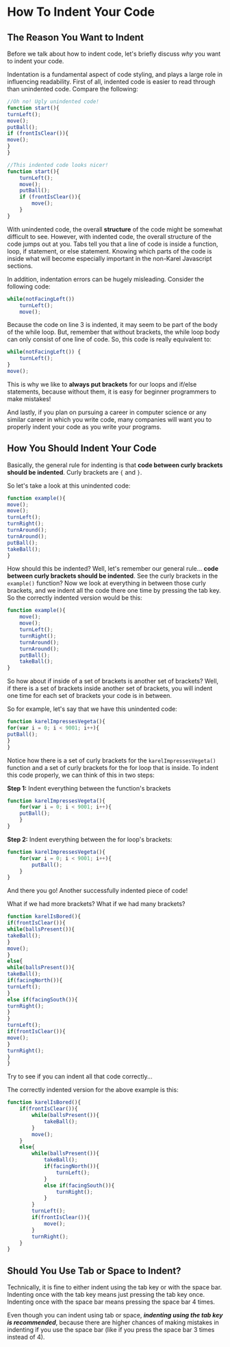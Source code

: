 # How To Indent Your Code

## The Reason You Want to Indent

Before we talk about how to indent code, let's briefly discuss *why* you want to indent your code.

Indentation is a fundamental aspect of code styling, and plays a large role in influencing readability.  First of all, indented code is easier to read through than unindented code.  Compare the following:

```javascript
//Oh no! Ugly unindented code!
function start(){
turnLeft();
move();
putBall();
if (frontIsClear()){
move();
}
}
```

```javascript
//This indented code looks nicer!
function start(){
    turnLeft();
    move();
    putBall();
    if (frontIsClear()){
        move();
    }
}
```

With unindented code, the overall **structure** of the code might be somewhat difficult to see.  However, with indented code, the overall structure of the code jumps out at you.  Tabs tell you that a line of code is inside a function, loop, if statement, or else statement.  Knowing which parts of the code is inside what will become especially important in the non-Karel Javascript sections.

In addition, indentation errors can be hugely misleading. Consider the following code:

```javascript
while(notFacingLeft())
    turnLeft();
    move();
```

Because the code on line 3 is indented, it may seem to be part of the body of the while loop. But, remember that without brackets, the while loop body can only consist of one line of code. So, this code is really equivalent to:

```javascript
while(notFacingLeft()) {
    turnLeft();
}
move();
```

This is why we like to **always put brackets** for our loops and if/else statements, because without them, it is easy for beginner programmers to make mistakes!

And lastly, if you plan on pursuing a career in computer science or any similar career in which you write code, many companies will want you to properly indent your code as you write your programs.

## How You Should Indent Your Code

Basically, the general rule for indenting is that **code between curly brackets should be indented**.  Curly brackets are `{` and `}`.

So let's take a look at this unindented code:

```javascript
function example(){
move();
move();
turnLeft();
turnRight();
turnAround();
turnAround();
putBall();
takeBall();
}
```

How should this be indented? Well, let's remember our general rule... **code between curly brackets should be indented**.  See the curly brackets in the `example()` function? Now we look at everything in between those curly brackets, and we indent all the code there one time by pressing the tab key.  So the correctly indented version would be this:

```javascript
function example(){
    move();
    move();
    turnLeft();
    turnRight();
    turnAround();
    turnAround();
    putBall();
    takeBall();
}
```

So how about if inside of a set of brackets is another set of brackets? Well, if there is a set of brackets inside another set of brackets, you will indent one time for each set of brackets your code is in between.

So for example, let's say that we have this unindented code:

```javascript
function karelImpressesVegeta(){
for(var i = 0; i < 9001; i++){
putBall();
}
}
```

Notice how there is a set of curly brackets for the `karelImpressesVegeta()` function and a set of curly brackets for the for loop that is inside.  To indent this code properly, we can think of this in two steps:

**Step 1:** Indent everything between the function's brackets
```javascript
function karelImpressesVegeta(){
    for(var i = 0; i < 9001; i++){
    putBall();
    }
}
```

**Step 2:** Indent everything between the for loop's brackets:
```javascript
function karelImpressesVegeta(){
    for(var i = 0; i < 9001; i++){
        putBall();
    }
}
```

And there you go! Another successfully indented piece of code!

What if we had more brackets? What if we had many brackets?

```javascript
function karelIsBored(){
if(frontIsClear()){
while(ballsPresent()){
takeBall();
}
move();
}
else{
while(ballsPresent()){
takeBall();
if(facingNorth()){
turnLeft();
}
else if(facingSouth()){
turnRight();
}
}
turnLeft();
if(frontIsClear()){
move();
}
turnRight();
}
}
```

Try to see if you can indent all that code correctly...

The correctly indented version for the above example is this:

```javascript
function karelIsBored(){
    if(frontIsClear()){
        while(ballsPresent()){
            takeBall();
        }
        move();
    }
    else{
        while(ballsPresent()){
            takeBall();
            if(facingNorth()){
                turnLeft();
            }
            else if(facingSouth()){
                turnRight();
            }
        }
        turnLeft();
        if(frontIsClear()){
            move();
        }
        turnRight();
    }
}
```

## Should You Use Tab or Space to Indent?

Technically, it is fine to either indent using the tab key or with the space bar.  Indenting once with the tab key means just pressing the tab key once.  Indenting once with the space bar means pressing the space bar 4 times.

Even though you can indent using tab or space, ***indenting using the tab key is recommended***, because there are higher chances of making mistakes in indenting if you use the space bar (like if you press the space bar 3 times instead of 4).
